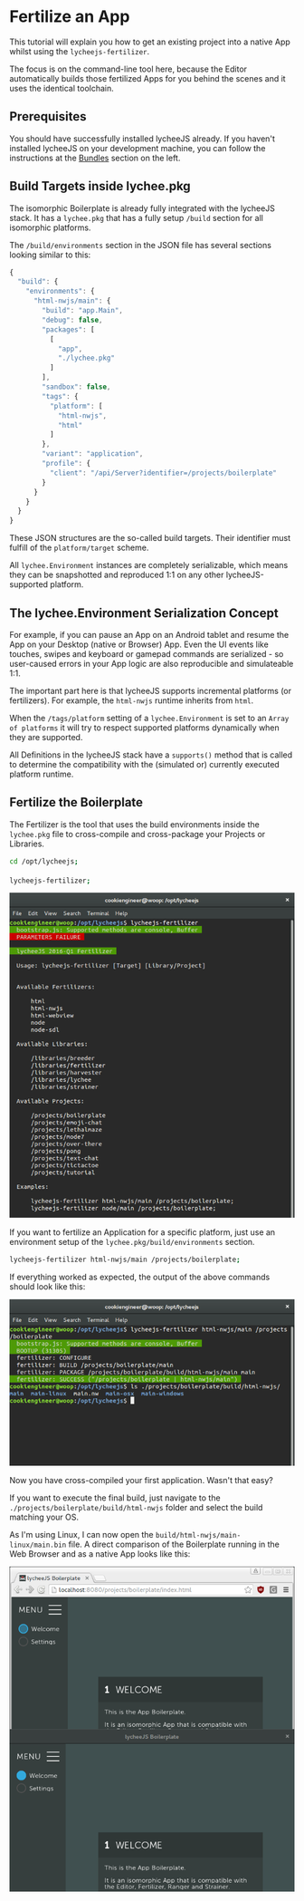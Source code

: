 
# Fertilize an App

This tutorial will explain you how to get an existing project
into a native App whilst using the `lycheejs-fertilizer`.

The focus is on the command-line tool here, because the Editor
automatically builds those fertilized Apps for you behind the
scenes and it uses the identical toolchain.


## Prerequisites

You should have successfully installed lycheeJS already.
If you haven't installed lycheeJS on your development machine,
you can follow the instructions at the [Bundles](#!bundles)
section on the left.


## Build Targets inside lychee.pkg

The isomorphic Boilerplate is already fully integrated with
the lycheeJS stack. It has a `lychee.pkg` that has a fully
setup `/build` section for all isomorphic platforms.

The `/build/environments` section in the JSON file has
several sections looking similar to this:

```javascript
{
  "build": {
    "environments": {
      "html-nwjs/main": {
        "build": "app.Main",
        "debug": false,
        "packages": [
          [
            "app",
            "./lychee.pkg"
          ]
        ],
        "sandbox": false,
        "tags": {
          "platform": [
            "html-nwjs",
            "html"
          ]
        },
        "variant": "application",
        "profile": {
          "client": "/api/Server?identifier=/projects/boilerplate"
        }
      }
    }
  }
}
```

These JSON structures are the so-called build targets. Their
identifier must fulfill of the `platform/target` scheme.

All `lychee.Environment` instances are completely serializable,
which means they can be snapshotted and reproduced 1:1 on any
other lycheeJS-supported platform.


## The lychee.Environment Serialization Concept

For example, if you can pause an App on an Android tablet and
resume the App on your Desktop (native or Browser) App. Even
the UI events like touches, swipes and keyboard or gamepad
commands are serialized - so user-caused errors in your App
logic are also reproducible and simulateable 1:1.

The important part here is that lycheeJS supports incremental
platforms (or fertilizers). For example, the `html-nwjs`
runtime inherits from `html`.

When the `/tags/platform` setting of a `lychee.Environment`
is set to an `Array of platforms` it will try to respect
supported platforms dynamically when they are supported.

All Definitions in the lycheeJS stack have a `supports()`
method that is called to determine the compatibility with
the (simulated or) currently executed platform runtime.


## Fertilize the Boilerplate

The Fertilizer is the tool that uses the build environments
inside the `lychee.pkg` file to cross-compile and cross-package
your Projects or Libraries.

```bash
cd /opt/lycheejs;

lycheejs-fertilizer;
```

![fertilizer-help](./asset/app-fertilize-help.png)


If you want to fertilize an Application for a specific platform,
just use an environment setup of the `lychee.pkg/build/environments`
section.

```bash
lycheejs-fertilizer html-nwjs/main /projects/boilerplate;
```

If everything worked as expected, the output of the above commands
should look like this:

![tutorial-fertilizer](./asset/app-fertilize-fertilizer.png)

Now you have cross-compiled your first application. Wasn't that easy?

If you want to execute the final build, just navigate to the
`./projects/boilerplate/build/html-nwjs` folder and select the
build matching your OS.


As I'm using Linux, I can now open the `build/html-nwjs/main-linux/main.bin`
file. A direct comparison of the Boilerplate running in the Web Browser
and as a native App looks like this:

![tutorial-demo](./asset/app-fertilize-demo.png)

